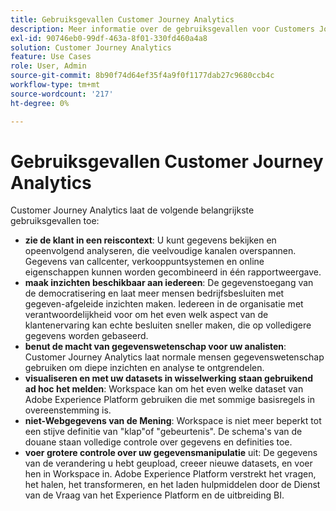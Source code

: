 ```yaml
---
title: Gebruiksgevallen Customer Journey Analytics
description: Meer informatie over de gebruiksgevallen voor Customers Journey Analytics
exl-id: 90746eb0-99df-463a-8f01-330fd460a4a8
solution: Customer Journey Analytics
feature: Use Cases
role: User, Admin
source-git-commit: 8b90f74d64ef35f4a9f0f1177dab27c9680ccb4c
workflow-type: tm+mt
source-wordcount: '217'
ht-degree: 0%

---
```


# Gebruiksgevallen Customer Journey Analytics

Customer Journey Analytics laat de volgende belangrijkste gebruiksgevallen toe:

* **zie de klant in een reiscontext**: U kunt gegevens bekijken en opeenvolgend analyseren, die veelvoudige kanalen overspannen. Gegevens van callcenter, verkooppuntsystemen en online eigenschappen kunnen worden gecombineerd in één rapportweergave.
* **maak inzichten beschikbaar aan iedereen**: De gegevenstoegang van de democratisering en laat meer mensen bedrijfsbesluiten met gegeven-afgeleide inzichten maken. Iedereen in de organisatie met verantwoordelijkheid voor om het even welk aspect van de klantenervaring kan echte besluiten sneller maken, die op volledigere gegevens worden gebaseerd.
* **benut de macht van gegevenswetenschap voor uw analisten**: Customer Journey Analytics laat normale mensen gegevenswetenschap gebruiken om diepe inzichten en analyse te ontgrendelen.
* **visualiseren en met uw datasets in wisselwerking staan gebruikend ad hoc het melden**: Workspace kan om het even welke dataset van Adobe Experience Platform gebruiken die met sommige basisregels in overeenstemming is.
* **niet-Webgegevens van de Mening**: Workspace is niet meer beperkt tot een stijve definitie van &quot;klap&quot;of &quot;gebeurtenis&quot;. De schema&#39;s van de douane staan volledige controle over gegevens en definities toe.
* **voer grotere controle over uw gegevensmanipulatie** uit: De gegevens van de verandering u hebt geupload, creeer nieuwe datasets, en voer hen in Workspace in. Adobe Experience Platform verstrekt het vragen, het halen, het transformeren, en het laden hulpmiddelen door de Dienst van de Vraag van het Experience Platform en de uitbreiding BI.
